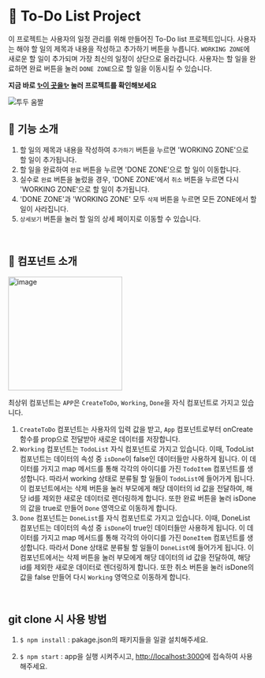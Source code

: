 # 📌 To-Do List Project
이 프로젝트는 사용자의 일정 관리를 위해 만들어진 To-Do list 프로젝트입니다. 사용자는 해야 할 일의 제목과 내용을 작성하고 추가하기 버튼을 누릅니다. `WORKING ZONE`에 새로운 할 일이 추가되며 가장 최신의 일정이 상단으로 올라갑니다. 사용자는 할 일을 완료하면 완료 버튼을 눌러 `DONE ZONE`으로 할 일을 이동시킬 수 있습니다. 

**지금 바로 [✨이 곳을✨](https://to-do-list-one-tawny.vercel.app/) 눌러 프로젝트를 확인해보세요**

![투두 움짤](https://user-images.githubusercontent.com/93499095/232104960-404c6672-9072-4094-963f-65fe7305dc22.gif)


## 👀 기능 소개
1. 할 일의 제목과 내용을 작성하여 `추가하기` 버튼을 누르면 'WORKING ZONE'으로 할 일이 추가됩니다.
2. 할 일을 완료하여 `완료` 버튼을 누르면 'DONE ZONE'으로 할 일이 이동합니다.
3. 실수로 `완료` 버튼을 눌렀을 경우, 'DONE ZONE'에서 `취소` 버튼을 누르면 다시 'WORKING ZONE'으로 할 일이 추가됩니다.
4. 'DONE ZONE'과 'WORKING ZONE' 모두 `삭제` 버튼을 누르면 모든 ZONE에서 할 일이 사라집니다.
5. `상세보기` 버튼을 눌러 할 일의 상세 페이지로 이동할 수 있습니다.

<br>

## 📘 컴포넌트 소개

<img width="231" alt="image" src="https://user-images.githubusercontent.com/93499095/232193436-d032c723-3ac8-42ba-b684-4ef519fc1057.png">

최상위 컴포넌트는 `APP`은 `CreateToDo`, `Working`, `Done`을 자식 컴포넌트로 가지고 있습니다.
1. `CreateToDo` 컴포넌트는 사용자의 입력 값을 받고, `App` 컴포넌트로부터 onCreate 함수를 prop으로 전달받아 새로운 데이터를 저장합니다.
2. `Working` 컴포넌트는 `TodoList` 자식 컴포넌트로 가지고 있습니다. 이때, TodoList 컴포넌트는 데이터의 속성 중 `isDone`이 false인 데이터들만 사용하게 됩니다. 이 데이터를 가지고 map 메서드를 통해 각각의 아이디를 가진 `TodoItem` 컴포넌트를 생성합니다. 따라서 working 상태로 분류될 할 일들이 `TodoList`에 들어가게 됩니다. 이 컴포넌트에서는 삭제 버튼을 눌러 부모에게 해당 데이터의 id 값을 전달하여, 해당 id를 제외한 새로운 데이터로 렌더링하게 합니다. 또한 완료 버튼을 눌러 isDone의 값을 true로 만들어 `Done` 영역으로 이동하게 합니다.
3. `Done` 컴포넌트는 `DoneList`를 자식 컴포넌트로 가지고 있습니다. 이때, DoneList 컴포넌트는 데이터의 속성 중 `isDone`이 true인 데이터들만 사용하게 됩니다. 이 데이터를 가지고 map 메서드를 통해 각각의 아이디를 가진 `DoneItem` 컴포넌트를 생성합니다. 따라서 Done 상태로 분류될 할 일들이 `DoneList`에 들어가게 됩니다. 이 컴포넌트에서는 삭제 버튼을 눌러 부모에게 해당 데이터의 id 값을 전달하여, 해당 id를 제외한 새로운 데이터로 렌더링하게 합니다. 또한 취소 버튼을 눌러 isDone의 값을 false 만들어 다시 `Working` 영역으로 이동하게 합니다.


<br>

## git clone 시 사용 방법
1. `$ npm install` : pakage.json의 패키지들을 일괄 설치해주세요.

2. `$ npm start` : app을 실행 시켜주시고, [http://localhost:3000](http://localhost:3000)에 접속하여 사용해주세요.
